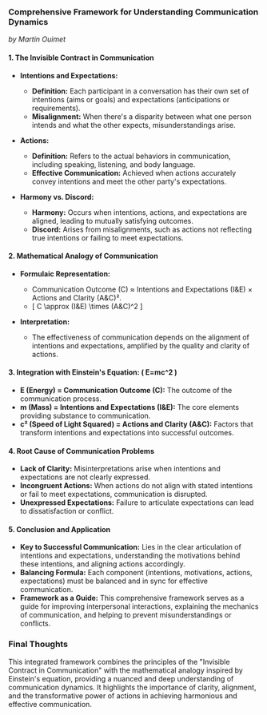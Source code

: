 ### Comprehensive Framework for Understanding Communication Dynamics
_by Martin Ouimet_

#### 1. The Invisible Contract in Communication

- **Intentions and Expectations:**
  - **Definition:** Each participant in a conversation has their own set of intentions (aims or goals) and expectations (anticipations or requirements).
  - **Misalignment:** When there's a disparity between what one person intends and what the other expects, misunderstandings arise.

- **Actions:**
  - **Definition:** Refers to the actual behaviors in communication, including speaking, listening, and body language.
  - **Effective Communication:** Achieved when actions accurately convey intentions and meet the other party's expectations.

- **Harmony vs. Discord:**
  - **Harmony:** Occurs when intentions, actions, and expectations are aligned, leading to mutually satisfying outcomes.
  - **Discord:** Arises from misalignments, such as actions not reflecting true intentions or failing to meet expectations.

#### 2. Mathematical Analogy of Communication

- **Formulaic Representation:**
  - Communication Outcome (C) ≈ Intentions and Expectations (I&E) × Actions and Clarity (A&C)².
  - \[ C \approx (I\&E) \times (A\&C)^2 \]

- **Interpretation:**
  - The effectiveness of communication depends on the alignment of intentions and expectations, amplified by the quality and clarity of actions.

#### 3. Integration with Einstein's Equation: \( E=mc^2 \)

- **E (Energy) = Communication Outcome (C):** The outcome of the communication process.
- **m (Mass) = Intentions and Expectations (I&E):** The core elements providing substance to communication.
- **c² (Speed of Light Squared) = Actions and Clarity (A&C):** Factors that transform intentions and expectations into successful outcomes.

#### 4. Root Cause of Communication Problems

- **Lack of Clarity:** Misinterpretations arise when intentions and expectations are not clearly expressed.
- **Incongruent Actions:** When actions do not align with stated intentions or fail to meet expectations, communication is disrupted.
- **Unexpressed Expectations:** Failure to articulate expectations can lead to dissatisfaction or conflict.

#### 5. Conclusion and Application

- **Key to Successful Communication:** Lies in the clear articulation of intentions and expectations, understanding the motivations behind these intentions, and aligning actions accordingly.
- **Balancing Formula:** Each component (intentions, motivations, actions, expectations) must be balanced and in sync for effective communication.
- **Framework as a Guide:** This comprehensive framework serves as a guide for improving interpersonal interactions, explaining the mechanics of communication, and helping to prevent misunderstandings or conflicts.

### Final Thoughts

This integrated framework combines the principles of the "Invisible Contract in Communication" with the mathematical analogy inspired by Einstein's equation, providing a nuanced and deep understanding of communication dynamics. It highlights the importance of clarity, alignment, and the transformative power of actions in achieving harmonious and effective communication.